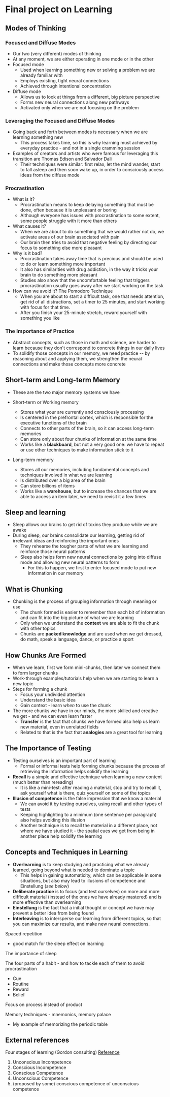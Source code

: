 # Final project on Learning

## Modes of Thinking

### Focused and Diffuse Modes
- Our two (very different) modes of thinking
- At any moment, we are either operating in one mode or in the other
- Focused mode
	- Used when learning something new or solving a problem we are already familiar with
	- Employs existing, tight neural connections
	- Achieved through intentional concentration
- Diffuse mode
	- Allows us to look at things from a different, big picture perspective
	- Forms new neural connections along new pathways
	- Activated only when we are not focusing on the problem

### Leveraging the Focused and Diffuse Modes
- Going back and forth between modes is necessary when we are learning something new
	- This process takes time, so this is why learning must achieved by everyday practice - and not in a single cramming session
- Examples of creators and artists who were famous for leveraging this transition are Thomas Edison and Salvador Dali
	- Their techniques were similar: first relax, let the mind wander, start to fall asleep and then soon wake up, in order to consciously access ideas from the diffuse mode

### Procrastination
- What is it?
	- Procrastination means to keep delaying something that must be done, often because it is unpleasant or boring
	- Although everyone has issues with procrastination to some extent, some people struggle with it more than others
- What causes it?
	- When we are about to do something that we would rather not do, we activate areas of our brain associated with pain
	- Our brain then tries to avoid that negative feeling by directing our focus to something else more pleasant
- Why is it bad?
	- Procrastination takes away time that is precious and should be used to do or learn something more important
	- It also has similarities with drug addiction, in the way it tricks your brain to do something more pleasant 
	- Studies also show that the uncomfortable feeling that triggers procrastination usually goes away after we start working on the task
- How can we avoid it? The Pomodoro Technique
	- When you are about to start a difficult task, one that needs attention, get rid of all distractions, set a timer to 25 minutes, and start working with focus for that time. 
	- After you finish your 25-minute stretch, reward yourself with something you like

### The Importance of Practice
- Abstract concepts, such as those in math and science, are harder to learn because they don't correspond to concrete things in our daily lives
- To solidify those concepts in our memory, we need practice -- by reasoning about and applying them, we strengthen the neural connections and make those concepts more concrete

## Short-term and Long-term Memory
- These are the two major memory systems we have
- Short-term or Working memory
	- Stores what your are currently and consciously processing
	- Is centered in the prefrontal cortex, which is responsible for the executive functions of the brain
	- Connects to other parts of the brain, so it can access long-term memories
	- Can store only about four chunks of information at the same time
	- Works like a **blackboard**, but not a very good one: we have to repeat or use other techniques to make information stick to it

- Long-term memory
	- Stores all our memories, including fundamental concepts and techniques involved in what we are learning
	- Is distributed over a big area of the brain
	- Can store billions of items
	- Works like a **warehouse**, but to increase the chances that we are able to access an item later, we need to revisit it a few times

## Sleep and learning
- Sleep allows our brains to get rid of toxins they produce while we are awake
- During sleep, our brains consolidate our learning, getting rid of irrelevant ideas and reinforcing the important ones
	- They rehearse the tougher parts of what we are learning and reinforce those neural patterns
	- Sleep also helps form new neural connections by going into diffuse mode and allowing new neural patterns to form
		- For this to happen, we first to enter focused mode to put new information in our memory

## What is Chunking
- Chunking is the process of grouping information through meaning or use
	- The chunk formed is easier to remember than each bit of information and can fit into the big picture of what we are learning
	- Only when we understand the **context** we are able to fit the chunk with other topics
	- Chunks are **packed knowledge** and are used when we get dressed, do math, speak a language, dance, or practice a sport

## How Chunks Are Formed
- When we learn, first we form mini-chunks, then later we connect them to form larger chunks 
- Work-through examples/tutorials help when we are starting to learn a new topic 
- Steps for forming a chunk
	- Focus your undivided attention
	- Understand the basic idea
	- Gain context - learn *when* to use the chunk
- The more chunks we have in our minds, the more skilled and creative we get - and we can even learn faster
	- **Transfer** is the fact that chunks we have formed also help us learn new material, even in unrelated fields	
	- Related to that is the fact that **analogies** are a great tool for learning

## The Importance of Testing
- Testing ourselves is an important part of learning
	- Formal or informal tests help forming chunks because the process of retrieving the information helps solidify the learning
- **Recall** is a simple and effective technique when learning a new content (much better than rereading)
	- It is like a mini-test: after reading a material, stop and try to recall it, ask yourself what is there, quiz yourself on some of the topics
- **Illusion of competence** is the false impression that we know a material
	- We can avoid it by testing ourselves, using recall and other types of tests
	- Keeping highlighting to a minimum (one sentence per paragraph) also helps avoiding this illusion
	- Another technique is to recall the material in a different place, not where we have studied it - the spatial cues we get from being in another place help solidify the learning

## Concepts and Techniques in Learning
- **Overlearning** is to keep studying and practicing what we already learned, going beyond what is needed to dominate a topic
	- This helps in gaining automaticity, which can be applicable in some situations, but also may lead to illusions of competence and Einstellung (*see below*)
- **Deliberate practice** is to focus (and test ourselves) on more and more difficult material (instead of the ones we have already mastered) and is more effective than overlearning
- **Einstellung** is the fact that a initial thought or concept we have may prevent a better idea from being found
- **Interleaving** is to intersperse our learning from different topics, so that you can maximize our results, and make new neural connections.

Spaced repetition
- good match for the sleep effect on learning

The importance of sleep

The four parts of a habit - and how to tackle each of them to avoid procrastination
- Cue
- Routine
- Reward
- Belief

Focus on process instead of product

Memory techniques - mnemonics, memory palace
- My example of memorizing the periodic table

## External references

Four stages of learning (Gordon consulting) [Reference](https://www.kdplatform.com/four-stages-learning/)
1. Unconscious Incompetence
2. Conscious Incompetence
3. Conscious Competence
4. Unconscious Competence
5. (proposed by some) conscious competence of unconscious competence

